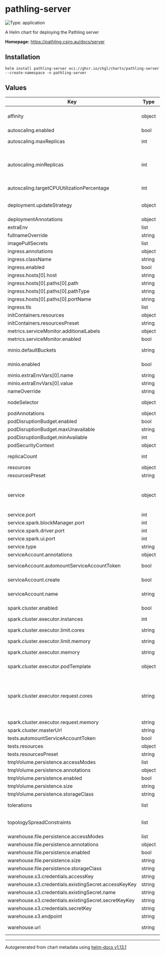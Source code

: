 # pathling-server

![Type: application](https://img.shields.io/badge/Type-application-informational?style=flat-square)

A Helm chart for deploying the Pathling server

**Homepage:** <https://pathling.csiro.au/docs/server>

## Installation

```console
helm install pathling-server oci://ghcr.io/chgl/charts/pathling-server --create-namespace -n pathling-server
```

## Values

| Key                                                  | Type   | Default                                                                                                                                     | Description                                                                                                                                                                                                                                                                                                                                                                                                                                                            |
| ---------------------------------------------------- | ------ | ------------------------------------------------------------------------------------------------------------------------------------------- | ---------------------------------------------------------------------------------------------------------------------------------------------------------------------------------------------------------------------------------------------------------------------------------------------------------------------------------------------------------------------------------------------------------------------------------------------------------------------- |
| affinity                                             | object | `{}`                                                                                                                                        | affinity for pods assignment see: <https://kubernetes.io/docs/concepts/configuration/assign-pod-node/#affinity-and-anti-affinity>                                                                                                                                                                                                                                                                                                                                      |
| autoscaling.enabled                                  | bool   | `false`                                                                                                                                     | enable horizontal pod autoscaling                                                                                                                                                                                                                                                                                                                                                                                                                                      |
| autoscaling.maxReplicas                              | int    | `5`                                                                                                                                         | upper limit for the number of pods that can be set by the autoscaler; cannot be smaller than `minReplicas`.                                                                                                                                                                                                                                                                                                                                                            |
| autoscaling.minReplicas                              | int    | `1`                                                                                                                                         | minReplicas is the lower limit for the number of replicas to which the autoscaler can scale down. It defaults to 1 pod. minReplicas is allowed to be 0 if the alpha feature gate HPAScaleToZero is enabled and at least one Object or External metric is configured. Scaling is active as long as at least one metric value is available.                                                                                                                              |
| autoscaling.targetCPUUtilizationPercentage           | int    | `80`                                                                                                                                        | target average CPU utilization (represented as a percentage of requested CPU) over all the pods; if not specified the default autoscaling policy will be used.                                                                                                                                                                                                                                                                                                         |
| deployment.updateStrategy                            | object | `{"type":"Recreate"}`                                                                                                                       | Deployment strategy type <https://kubernetes.io/docs/concepts/workloads/controllers/statefulset/#update-strategies>                                                                                                                                                                                                                                                                                                                                                    |
| deploymentAnnotations                                | object | `{}`                                                                                                                                        | metadata.annotations to apply to the deployment                                                                                                                                                                                                                                                                                                                                                                                                                        |
| extraEnv                                             | list   | `[]`                                                                                                                                        | extra environment variables to apply to the container                                                                                                                                                                                                                                                                                                                                                                                                                  |
| fullnameOverride                                     | string | `""`                                                                                                                                        | String to fully override fullname template                                                                                                                                                                                                                                                                                                                                                                                                                             |
| imagePullSecrets                                     | list   | `[]`                                                                                                                                        | image pull secrets                                                                                                                                                                                                                                                                                                                                                                                                                                                     |
| ingress.annotations                                  | object | `{}`                                                                                                                                        |                                                                                                                                                                                                                                                                                                                                                                                                                                                                        |
| ingress.className                                    | string | `""`                                                                                                                                        |                                                                                                                                                                                                                                                                                                                                                                                                                                                                        |
| ingress.enabled                                      | bool   | `false`                                                                                                                                     |                                                                                                                                                                                                                                                                                                                                                                                                                                                                        |
| ingress.hosts[0].host                                | string | `"pathling-server.127.0.0.1.nip.io"`                                                                                                        |                                                                                                                                                                                                                                                                                                                                                                                                                                                                        |
| ingress.hosts[0].paths[0].path                       | string | `"/"`                                                                                                                                       |                                                                                                                                                                                                                                                                                                                                                                                                                                                                        |
| ingress.hosts[0].paths[0].pathType                   | string | `"ImplementationSpecific"`                                                                                                                  |                                                                                                                                                                                                                                                                                                                                                                                                                                                                        |
| ingress.hosts[0].paths[0].portName                   | string | `"http"`                                                                                                                                    |                                                                                                                                                                                                                                                                                                                                                                                                                                                                        |
| ingress.tls                                          | list   | `[]`                                                                                                                                        |                                                                                                                                                                                                                                                                                                                                                                                                                                                                        |
| initContainers.resources                             | object | `{}`                                                                                                                                        |                                                                                                                                                                                                                                                                                                                                                                                                                                                                        |
| initContainers.resourcesPreset                       | string | `"nano"`                                                                                                                                    |                                                                                                                                                                                                                                                                                                                                                                                                                                                                        |
| metrics.serviceMonitor.additionalLabels              | object | `{}`                                                                                                                                        |                                                                                                                                                                                                                                                                                                                                                                                                                                                                        |
| metrics.serviceMonitor.enabled                       | bool   | `false`                                                                                                                                     |                                                                                                                                                                                                                                                                                                                                                                                                                                                                        |
| minio.defaultBuckets                                 | string | `"pathling-warehouse"`                                                                                                                      | create a bucket used for the pathling server warehouse by default. See `warehouse.url`.                                                                                                                                                                                                                                                                                                                                                                                |
| minio.enabled                                        | bool   | `true`                                                                                                                                      | set to `true` to enable the included minio sub-chart and auto-configure the server to use it for storage                                                                                                                                                                                                                                                                                                                                                               |
| minio.extraEnvVars[0].name                           | string | `"MINIO_UPDATE"`                                                                                                                            |                                                                                                                                                                                                                                                                                                                                                                                                                                                                        |
| minio.extraEnvVars[0].value                          | string | `"off"`                                                                                                                                     |                                                                                                                                                                                                                                                                                                                                                                                                                                                                        |
| nameOverride                                         | string | `""`                                                                                                                                        | String to partially override fullname template (will maintain the release name)                                                                                                                                                                                                                                                                                                                                                                                        |
| nodeSelector                                         | object | `{}`                                                                                                                                        | node labels for pods assignment see: <https://kubernetes.io/docs/concepts/scheduling-eviction/assign-pod-node/>                                                                                                                                                                                                                                                                                                                                                        |
| podAnnotations                                       | object | `{}`                                                                                                                                        | pod annotations                                                                                                                                                                                                                                                                                                                                                                                                                                                        |
| podDisruptionBudget.enabled                          | bool   | `false`                                                                                                                                     | create a PodDisruptionBudget resource                                                                                                                                                                                                                                                                                                                                                                                                                                  |
| podDisruptionBudget.maxUnavailable                   | string | `""`                                                                                                                                        | Maximum unavailable instances; ignored if there is no PodDisruptionBudget                                                                                                                                                                                                                                                                                                                                                                                              |
| podDisruptionBudget.minAvailable                     | int    | `1`                                                                                                                                         | Minimum available instances; ignored if there is no PodDisruptionBudget                                                                                                                                                                                                                                                                                                                                                                                                |
| podSecurityContext                                   | object | `{}`                                                                                                                                        | the pod security context                                                                                                                                                                                                                                                                                                                                                                                                                                               |
| replicaCount                                         | int    | `1`                                                                                                                                         | number of replicas. This components can also be easily scaled horizontally if necessary.                                                                                                                                                                                                                                                                                                                                                                               |
| resources                                            | object | `{}`                                                                                                                                        |                                                                                                                                                                                                                                                                                                                                                                                                                                                                        |
| resourcesPreset                                      | string | `"large"`                                                                                                                                   |                                                                                                                                                                                                                                                                                                                                                                                                                                                                        |
| service                                              | object | `{"metrics":{"port":8081},"port":8080,"spark":{"blockManager":{"port":7078},"driver":{"port":7077},"ui":{"port":4040}},"type":"ClusterIP"}` | service used to expose the API                                                                                                                                                                                                                                                                                                                                                                                                                                         |
| service.port                                         | int    | `8080`                                                                                                                                      | service port                                                                                                                                                                                                                                                                                                                                                                                                                                                           |
| service.spark.blockManager.port                      | int    | `7078`                                                                                                                                      | service port for the Spark block manager                                                                                                                                                                                                                                                                                                                                                                                                                               |
| service.spark.driver.port                            | int    | `7077`                                                                                                                                      | service port for the Spark driver                                                                                                                                                                                                                                                                                                                                                                                                                                      |
| service.spark.ui.port                                | int    | `4040`                                                                                                                                      | service port for the Spark UI                                                                                                                                                                                                                                                                                                                                                                                                                                          |
| service.type                                         | string | `"ClusterIP"`                                                                                                                               | type of service                                                                                                                                                                                                                                                                                                                                                                                                                                                        |
| serviceAccount.annotations                           | object | `{}`                                                                                                                                        | Annotations to add to the service account                                                                                                                                                                                                                                                                                                                                                                                                                              |
| serviceAccount.automountServiceAccountToken          | bool   | `false`                                                                                                                                     | whether to automount the SA token. Note the SA token is also automatically mounted if `spark.cluster.enabled=true`                                                                                                                                                                                                                                                                                                                                                     |
| serviceAccount.create                                | bool   | `true`                                                                                                                                      | Specifies whether a service account should be created. Used to setup Spark executor pods if `spark.cluster.enabled=true`.                                                                                                                                                                                                                                                                                                                                              |
| serviceAccount.name                                  | string | `""`                                                                                                                                        | The name of the service account to use. If not set and create is true, a name is generated using the fullname template                                                                                                                                                                                                                                                                                                                                                 |
| spark.cluster.enabled                                | bool   | `false`                                                                                                                                     | ⚠️ Experimental: enable clustered mode for the Spark deployment. The Pathling server acts as the driver.                                                                                                                                                                                                                                                                                                                                                               |
| spark.cluster.executor.instances                     | int    | `1`                                                                                                                                         | number of executor instances                                                                                                                                                                                                                                                                                                                                                                                                                                           |
| spark.cluster.executor.limit.cores                   | string | `""`                                                                                                                                        | Specify a hard cpu limit for each executor pod launched for the Spark Application.                                                                                                                                                                                                                                                                                                                                                                                     |
| spark.cluster.executor.limit.memory                  | string | `""`                                                                                                                                        | executor pod container memory limits                                                                                                                                                                                                                                                                                                                                                                                                                                   |
| spark.cluster.executor.memory                        | string | `""`                                                                                                                                        | Amount of memory to use per executor process, in the same format as JVM memory strings with a size unit suffix ("k", "m", "g" or "t") (e.g. 512m, 2g).                                                                                                                                                                                                                                                                                                                 |
| spark.cluster.executor.podTemplate                   | object | `{}`                                                                                                                                        | executor pod template. Stored as YAML and mounted as a file specified in `spark.kubernetes.executor.podTemplateFile`.                                                                                                                                                                                                                                                                                                                                                  |
| spark.cluster.executor.request.cores                 | string | `""`                                                                                                                                        | Specify the cpu request for each executor pod. Values conform to the Kubernetes convention. Example values include 0.1, 500m, 1.5, 5, etc., with the definition of cpu units documented in CPU units. This is distinct from spark.executor.cores: it is only used and takes precedence over spark.executor.cores for specifying the executor pod cpu request if set. Task parallelism, e.g., number of tasks an executor can run concurrently is not affected by this. |
| spark.cluster.executor.request.memory                | string | `""`                                                                                                                                        | executor pod container memory requests                                                                                                                                                                                                                                                                                                                                                                                                                                 |
| spark.cluster.masterUrl                              | string | `"k8s://https://kubernetes.default.svc"`                                                                                                    | the Spark master URL                                                                                                                                                                                                                                                                                                                                                                                                                                                   |
| tests.automountServiceAccountToken                   | bool   | `false`                                                                                                                                     |                                                                                                                                                                                                                                                                                                                                                                                                                                                                        |
| tests.resources                                      | object | `{}`                                                                                                                                        |                                                                                                                                                                                                                                                                                                                                                                                                                                                                        |
| tests.resourcesPreset                                | string | `"nano"`                                                                                                                                    |                                                                                                                                                                                                                                                                                                                                                                                                                                                                        |
| tmpVolume.persistence.accessModes                    | list   | `["ReadWriteOnce"]`                                                                                                                         | PVC Access Mode for data volume                                                                                                                                                                                                                                                                                                                                                                                                                                        |
| tmpVolume.persistence.annotations                    | object | `{}`                                                                                                                                        | annotations for the PVC                                                                                                                                                                                                                                                                                                                                                                                                                                                |
| tmpVolume.persistence.enabled                        | bool   | `false`                                                                                                                                     | create a volume for the /tmp dir                                                                                                                                                                                                                                                                                                                                                                                                                                       |
| tmpVolume.persistence.size                           | string | `"8Gi"`                                                                                                                                     | PVC Storage Request for data volume                                                                                                                                                                                                                                                                                                                                                                                                                                    |
| tmpVolume.persistence.storageClass                   | string | `""`                                                                                                                                        | PVC storage class                                                                                                                                                                                                                                                                                                                                                                                                                                                      |
| tolerations                                          | list   | `[]`                                                                                                                                        | tolerations for pods assignment see: <https://kubernetes.io/docs/concepts/configuration/taint-and-toleration/>                                                                                                                                                                                                                                                                                                                                                         |
| topologySpreadConstraints                            | list   | `[]`                                                                                                                                        | pod topology spread configuration see: <https://kubernetes.io/docs/concepts/workloads/pods/pod-topology-spread-constraints/#api>                                                                                                                                                                                                                                                                                                                                       |
| warehouse.file.persistence.accessModes               | list   | `["ReadWriteOnce"]`                                                                                                                         | PVC Access Mode for data volume                                                                                                                                                                                                                                                                                                                                                                                                                                        |
| warehouse.file.persistence.annotations               | object | `{}`                                                                                                                                        | annotations for the PVC                                                                                                                                                                                                                                                                                                                                                                                                                                                |
| warehouse.file.persistence.enabled                   | bool   | `false`                                                                                                                                     | Enable file-based data persistence using PVC                                                                                                                                                                                                                                                                                                                                                                                                                           |
| warehouse.file.persistence.size                      | string | `"8Gi"`                                                                                                                                     | PVC Storage Request for data volume                                                                                                                                                                                                                                                                                                                                                                                                                                    |
| warehouse.file.persistence.storageClass              | string | `""`                                                                                                                                        | PVC storage class                                                                                                                                                                                                                                                                                                                                                                                                                                                      |
| warehouse.s3.credentials.accessKey                   | string | `""`                                                                                                                                        | access key for S3 (`fs.s3a.access.key`)                                                                                                                                                                                                                                                                                                                                                                                                                                |
| warehouse.s3.credentials.existingSecret.accessKeyKey | string | `"s3-access-key"`                                                                                                                           | name of the key inside the secret that refers to the access key                                                                                                                                                                                                                                                                                                                                                                                                        |
| warehouse.s3.credentials.existingSecret.name         | string | `""`                                                                                                                                        | name of an existing secret containing the access- and secret-key.                                                                                                                                                                                                                                                                                                                                                                                                      |
| warehouse.s3.credentials.existingSecret.secretKeyKey | string | `"s3-secret-key"`                                                                                                                           | name of the key inside the secret that refers to the secret key                                                                                                                                                                                                                                                                                                                                                                                                        |
| warehouse.s3.credentials.secretKey                   | string | `""`                                                                                                                                        | secret key for S3 (`fs.s3a.secret.key`)                                                                                                                                                                                                                                                                                                                                                                                                                                |
| warehouse.s3.endpoint                                | string | `""`                                                                                                                                        | S3 endpoint (`fs.s3a.endpoint`)                                                                                                                                                                                                                                                                                                                                                                                                                                        |
| warehouse.url                                        | string | `"s3://pathling-warehouse"`                                                                                                                 | base URL at which Pathling will look for data files (`pathling.storage.warehouseUrl`).                                                                                                                                                                                                                                                                                                                                                                                 |

---

Autogenerated from chart metadata using [helm-docs v1.13.1](https://github.com/norwoodj/helm-docs/releases/v1.13.1)

